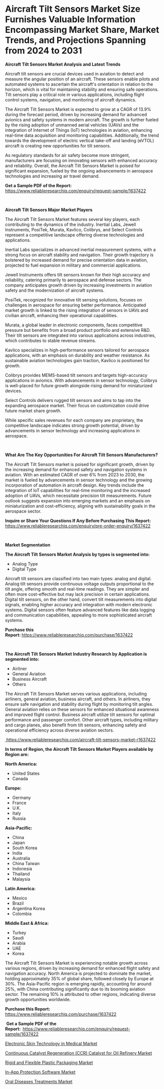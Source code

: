 <p><h1>Aircraft Tilt Sensors Market Size Furnishes Valuable Information Encompassing Market Share, Market Trends, and Projections Spanning from 2024 to 2031</h1></p><p><strong>Aircraft Tilt Sensors Market Analysis and Latest Trends</strong></p>
<p><p>Aircraft tilt sensors are crucial devices used in aviation to detect and measure the angular position of an aircraft. These sensors enable pilots and automated systems to ascertain the aircraft's orientation in relation to the horizon, which is vital for maintaining stability and ensuring safe operations. Tilt sensors play a critical role in various applications, including flight control systems, navigation, and monitoring of aircraft dynamics.</p><p>The Aircraft Tilt Sensors Market is expected to grow at a CAGR of 13.9% during the forecast period, driven by increasing demand for advanced avionics and safety systems in modern aircraft. The growth is further fueled by the rising adoption of unmanned aerial vehicles (UAVs) and the integration of Internet of Things (IoT) technologies in aviation, enhancing real-time data acquisition and monitoring capabilities. Additionally, the trend towards the development of electric vertical take-off and landing (eVTOL) aircraft is creating new opportunities for tilt sensors.</p><p>As regulatory standards for air safety become more stringent, manufacturers are focusing on innovating sensors with enhanced accuracy and reliability. Overall, the Aircraft Tilt Sensors Market is poised for significant expansion, fueled by the ongoing advancements in aerospace technologies and increasing air travel demand.</p></p>
<p><strong>Get a Sample PDF of the Report:&nbsp;</strong> <a href="https://www.reliableresearchiq.com/enquiry/request-sample/1637422?utm_campaign=1834&utm_medium=2&utm_source=Github&utm_content=ia&utm_term=07122024&utm_id=aircraft-tilt-sensors">https://www.reliableresearchiq.com/enquiry/request-sample/1637422</a></p>
<p>&nbsp;</p>
<p><strong>Aircraft Tilt Sensors Major Market Players</strong></p>
<p><p>The Aircraft Tilt Sensors Market features several key players, each contributing to the dynamics of the industry. Inertial Labs, Jewell Instruments, PosiTek, Murata, Kavlico, Colibrys, and Select Controls represent a competitive landscape offering diverse technologies and applications.</p><p>Inertial Labs specializes in advanced inertial measurement systems, with a strong focus on aircraft stability and navigation. Their growth trajectory is bolstered by increased demand for precise orientation data in aviation, projected to fuel expansion in military and commercial applications.</p><p>Jewell Instruments offers tilt sensors known for their high accuracy and reliability, catering primarily to aerospace and defense sectors. The company anticipates growth driven by increasing investments in aviation safety and the modernization of aircraft systems.</p><p>PosiTek, recognized for innovative tilt sensing solutions, focuses on challenges in aerospace for ensuring better performance. Anticipated market growth is linked to the rising integration of sensors in UAVs and civilian aircraft, enhancing their operational capabilities.</p><p>Murata, a global leader in electronic components, faces competitive pressure but benefits from a broad product portfolio and extensive R&D. Their tilt sensors are integrated into various applications across industries, which contributes to stable revenue streams.</p><p>Kavlico specializes in high-performance sensors tailored for aerospace applications, with an emphasis on durability and weather resistance. As sustainable aviation technologies gain traction, Kavlico is positioned for growth.</p><p>Colibrys provides MEMS-based tilt sensors and targets high-accuracy applications in avionics. With advancements in sensor technology, Colibrys is well-placed for future growth alongside rising demand for miniaturized devices.</p><p>Select Controls delivers rugged tilt sensors and aims to tap into the expanding aerospace market. Their focus on customization could drive future market share growth.</p><p>While specific sales revenues for each company are proprietary, the competitive landscape indicates strong growth potential, driven by advancements in sensor technology and increasing applications in aerospace.</p></p>
<p>&nbsp;</p>
<p><strong>What Are The Key Opportunities For Aircraft Tilt Sensors Manufacturers?</strong></p>
<p><p>The Aircraft Tilt Sensors market is poised for significant growth, driven by the increasing demand for enhanced safety and navigation systems in aviation. With an estimated CAGR of over 6% from 2023 to 2030, the market is fueled by advancements in sensor technology and the growing incorporation of automation in aircraft design. Key trends include the integration of IoT capabilities for real-time monitoring and the increased adoption of UAVs, which necessitate precision tilt measurements. Future outlook suggests expansion into emerging markets and an emphasis on miniaturization and cost-efficiency, aligning with sustainability goals in the aerospace sector.</p></p>
<p><strong>Inquire or Share Your Questions If Any Before Purchasing This Report:</strong> <a href="https://www.reliableresearchiq.com/enquiry/pre-order-enquiry/1637422?utm_campaign=1834&utm_medium=2&utm_source=Github&utm_content=ia&utm_term=07122024&utm_id=aircraft-tilt-sensors">https://www.reliableresearchiq.com/enquiry/pre-order-enquiry/1637422</a></p>
<p>&nbsp;</p>
<p><strong>Market Segmentation</strong></p>
<p><strong>The Aircraft Tilt Sensors Market Analysis by types is segmented into:</strong></p>
<p><ul><li>Analog Type</li><li>Digital Type</li></ul></p>
<p><p>Aircraft tilt sensors are classified into two main types: analog and digital. Analog tilt sensors provide continuous voltage outputs proportional to the tilt angle, offering smooth and real-time readings. They are simpler and often more cost-effective but may lack precision in certain applications. Digital tilt sensors, on the other hand, convert tilt measurements into digital signals, enabling higher accuracy and integration with modern electronic systems. Digital sensors often feature advanced features like data logging and communication capabilities, appealing to more sophisticated aircraft systems.</p></p>
<p><strong>Purchase this Report:&nbsp;</strong><a href="https://www.reliableresearchiq.com/purchase/1637422?utm_campaign=1834&utm_medium=2&utm_source=Github&utm_content=ia&utm_term=07122024&utm_id=aircraft-tilt-sensors">https://www.reliableresearchiq.com/purchase/1637422</a></p>
<p>&nbsp;</p>
<p><strong>The Aircraft Tilt Sensors Market Industry Research by Application is segmented into:</strong></p>
<p><ul><li>Airliner</li><li>General Aviation</li><li>Business Aircraft</li><li>Others</li></ul></p>
<p><p>The Aircraft Tilt Sensors Market serves various applications, including airliners, general aviation, business aircraft, and others. In airliners, they ensure safe navigation and stability during flight by monitoring tilt angles. General aviation relies on these sensors for enhanced situational awareness and improved flight control. Business aircraft utilize tilt sensors for optimal performance and passenger comfort. Other aircraft types, including military and cargo planes, also benefit from tilt sensors, enhancing safety and operational efficiency across diverse aviation sectors.</p></p>
<p><a href="https://www.reliableresearchiq.com/aircraft-tilt-sensors-market-r1637422?utm_campaign=1834&utm_medium=2&utm_source=Github&utm_content=ia&utm_term=07122024&utm_id=aircraft-tilt-sensors">&nbsp;https://www.reliableresearchiq.com/aircraft-tilt-sensors-market-r1637422</a></p>
<p><strong>In terms of Region, the Aircraft Tilt Sensors Market Players available by Region are:</strong></p>
<p>
    <p> <strong> North America: </strong>
        <ul>
            <li>United States</li>
            <li>Canada</li>
        </ul>
        </p> 
    <p> <strong> Europe: </strong>
        <ul>
            <li>Germany</li>
            <li>France</li>
            <li>U.K.</li>
            <li>Italy</li>
            <li>Russia</li>
        </ul>
        </p> 
    <p> <strong> Asia-Pacific: </strong>
        <ul>
            <li>China</li>
            <li>Japan</li>
            <li>South Korea</li>
            <li>India</li>
            <li>Australia</li>
            <li>China Taiwan</li>
            <li>Indonesia</li>
            <li>Thailand</li>
            <li>Malaysia</li>
        </ul>
        </p> 
    <p> <strong> Latin America: </strong>
        <ul>
            <li>Mexico</li>
            <li>Brazil</li>
            <li>Argentina Korea</li>
            <li>Colombia</li>
        </ul>
        </p> 
    <p> <strong> Middle East & Africa: </strong>
        <ul>
            <li>Turkey</li>
            <li>Saudi</li>
            <li>Arabia</li>
            <li>UAE</li>
            <li>Korea</li>
        </ul>
    </p>
    </p>
<p><p>The Aircraft Tilt Sensors Market is experiencing notable growth across various regions, driven by increasing demand for enhanced flight safety and navigation accuracy. North America is projected to dominate the market, holding approximately 35% of global share, followed closely by Europe at 30%. The Asia-Pacific region is emerging rapidly, accounting for around 25%, with China contributing significantly due to its booming aviation sector. The remaining 10% is attributed to other regions, indicating diverse growth opportunities worldwide.</p></p>
<p><strong>Purchase this Report: </strong><a href="https://www.reliableresearchiq.com/purchase/1637422?utm_campaign=1834&utm_medium=2&utm_source=Github&utm_content=ia&utm_term=07122024&utm_id=aircraft-tilt-sensors">https://www.reliableresearchiq.com/purchase/1637422</a></p>
<p>&nbsp;<strong>Get a Sample PDF of the Report:&nbsp;&nbsp;</strong><a href="https://www.reliableresearchiq.com/enquiry/request-sample/1637422?utm_campaign=1834&utm_medium=2&utm_source=Github&utm_content=ia&utm_term=07122024&utm_id=aircraft-tilt-sensors">https://www.reliableresearchiq.com/enquiry/request-sample/1637422</a></p>
<p><strong></strong></p>
<p><p><a href="https://www.linkedin.com/pulse/the-hashub-gdiff?utm_campaign=1834&utm_medium=2&utm_source=Github&utm_content=ia&utm_term=07122024&utm_id=aircraft-tilt-sensors">Electronic Skin Technology in Medical Market</a></p><p><a href="https://issuu.com/reportprime-2/docs/continuous-catalyst-regeneration-ccr-catalyst-for-?utm_campaign=1834&utm_medium=2&utm_source=Github&utm_content=ia&utm_term=07122024&utm_id=aircraft-tilt-sensors">Continuous Catalyst Regeneration (CCR) Catalyst for Oil Refinery Market</a></p><p><a href="https://www.linkedin.com/pulse/rigid-flexible-plastic-packaging-market-forecast-key-factors-gxage?utm_campaign=1834&utm_medium=2&utm_source=Github&utm_content=ia&utm_term=07122024&utm_id=aircraft-tilt-sensors">Rigid and Flexible Plastic Packaging Market</a></p><p><a href="https://issuu.com/reportprime-2/docs/in-app-protection-software-market-size-2030.pptx?utm_campaign=1834&utm_medium=2&utm_source=Github&utm_content=ia&utm_term=07122024&utm_id=aircraft-tilt-sensors">In-App Protection Software Market</a></p><p><a href="https://www.linkedin.com/pulse/projected-revenue-growth-oral-diseases-treatments-market-72kme?utm_campaign=1834&utm_medium=2&utm_source=Github&utm_content=ia&utm_term=07122024&utm_id=aircraft-tilt-sensors">Oral Diseases Treatments Market</a></p></p>